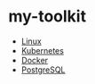 # my-toolkit

* [Linux](linux/linux.md)
* [Kubernetes](kubernetes/kubernetes.md)
* [Docker](docker/docker.md)
* [PostgreSQL](postgresql/postgresql.md)